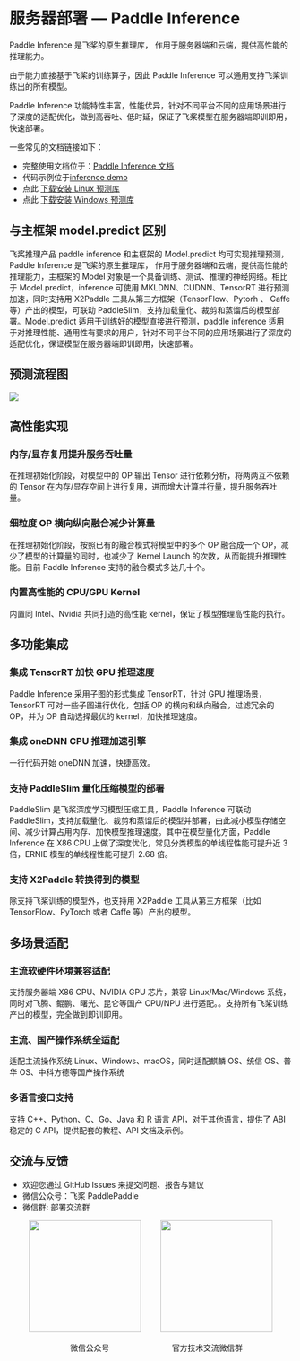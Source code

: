 # 服务器部署 — Paddle Inference

Paddle Inference 是飞桨的原生推理库， 作用于服务器端和云端，提供高性能的推理能力。

由于能力直接基于飞桨的训练算子，因此 Paddle Inference 可以通用支持飞桨训练出的所有模型。

Paddle Inference 功能特性丰富，性能优异，针对不同平台不同的应用场景进行了深度的适配优化，做到高吞吐、低时延，保证了飞桨模型在服务器端即训即用，快速部署。

一些常见的文档链接如下：
- 完整使用文档位于：[Paddle Inference 文档](https://www.paddlepaddle.org.cn/inference/product_introduction/inference_intro.html)
- 代码示例位于[inference demo](https://github.com/PaddlePaddle/Paddle-Inference-Demo)
- 点此 [下载安装 Linux 预测库](https://www.paddlepaddle.org.cn/inference/v2.4/guides/install/download_lib.html)
- 点此 [下载安装 Windows 预测库](https://www.paddlepaddle.org.cn/inference/v2.4/guides/install/download_lib.html#windows)

## 与主框架 model.predict 区别

飞桨推理产品 paddle inference 和主框架的 Model.predict 均可实现推理预测，Paddle Inference 是飞桨的原生推理库， 作用于服务器端和云端，提供高性能的推理能力，主框架的 Model 对象是一个具备训练、测试、推理的神经网络。相比于 Model.predict，inference 可使用 MKLDNN、CUDNN、TensorRT 进行预测加速，同时支持用 X2Paddle 工具从第三方框架（TensorFlow、Pytorh 、 Caffe 等）产出的模型，可联动 PaddleSlim，支持加载量化、裁剪和蒸馏后的模型部署。Model.predict 适用于训练好的模型直接进行预测，paddle inference 适用于对推理性能、通用性有要求的用户，针对不同平台不同的应用场景进行了深度的适配优化，保证模型在服务器端即训即用，快速部署。

## 预测流程图

![](./images/inference.png)

## 高性能实现

### 内存/显存复用提升服务吞吐量

在推理初始化阶段，对模型中的 OP 输出 Tensor 进行依赖分析，将两两互不依赖的 Tensor 在内存/显存空间上进行复用，进而增大计算并行量，提升服务吞吐量。

### 细粒度 OP 横向纵向融合减少计算量

在推理初始化阶段，按照已有的融合模式将模型中的多个 OP 融合成一个 OP，减少了模型的计算量的同时，也减少了 Kernel Launch 的次数，从而能提升推理性能。目前 Paddle Inference 支持的融合模式多达几十个。

### 内置高性能的 CPU/GPU Kernel

内置同 Intel、Nvidia 共同打造的高性能 kernel，保证了模型推理高性能的执行。

## 多功能集成

### 集成 TensorRT 加快 GPU 推理速度

Paddle Inference 采用子图的形式集成 TensorRT，针对 GPU 推理场景，TensorRT 可对一些子图进行优化，包括 OP 的横向和纵向融合，过滤冗余的 OP，并为 OP 自动选择最优的 kernel，加快推理速度。

### 集成 oneDNN CPU 推理加速引擎

一行代码开始 oneDNN 加速，快捷高效。

### 支持 PaddleSlim 量化压缩模型的部署

PaddleSlim 是飞桨深度学习模型压缩工具，Paddle Inference 可联动 PaddleSlim，支持加载量化、裁剪和蒸馏后的模型并部署，由此减小模型存储空间、减少计算占用内存、加快模型推理速度。其中在模型量化方面，Paddle Inference 在 X86 CPU 上做了深度优化，常见分类模型的单线程性能可提升近 3 倍，ERNIE 模型的单线程性能可提升 2.68 倍。

### 支持 X2Paddle 转换得到的模型

除支持飞桨训练的模型外，也支持用 X2Paddle 工具从第三方框架（比如 TensorFlow、PyTorch 或者 Caffe 等）产出的模型。

## 多场景适配

### 主流软硬件环境兼容适配

支持服务器端 X86 CPU、NVIDIA GPU 芯片，兼容 Linux/Mac/Windows 系统，同时对飞腾、鲲鹏、曙光、昆仑等国产 CPU/NPU 进行适配。。支持所有飞桨训练产出的模型，完全做到即训即用。

### 主流、国产操作系统全适配

适配主流操作系统 Linux、Windows、macOS，同时适配麒麟 OS、统信 OS、普华 OS、中科方德等国产操作系统

### 多语言接口支持

支持 C++、Python、C、Go、Java 和 R 语言 API，对于其他语言，提供了 ABI 稳定的 C API，提供配套的教程、API 文档及示例。

## 交流与反馈

- 欢迎您通过 GitHub Issues 来提交问题、报告与建议
- 微信公众号：飞桨 PaddlePaddle
- 微信群: 部署交流群

<p align="center"><img width="200" height="200"  src="https://user-images.githubusercontent.com/45189361/64117959-1969de80-cdc9-11e9-84f7-e1c2849a004c.jpeg"/>&#8194;&#8194;&#8194;&#8194;&#8194;<img width="200" height="200" margin="500" src="https://github.com/PaddlePaddle/FluidDoc/blob/develop/doc/paddle/guides/05_inference_deployment/inference/images/wechat.png?raw=true"/></p>
<p align="center">  &#8194;&#8194;&#8194;微信公众号&#8194;&#8194;&#8194;&#8194;&#8194;&#8194;&#8194;&#8194;&#8194;&#8194;&#8194;&#8194;&#8194;&#8194;&#8194;&#8194;官方技术交流微信群</p>
